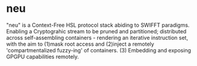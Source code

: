# neu
"neu" is a Context-Free HSL protocol stack abiding to SWIFFT paradigms. Enabling a Cryptograhic stream to be pruned and partitioned; distributed across self-assembling containers - rendering an iterative instruction set, with the aim to (1)mask root access and (2)inject a remotely 'compartmentalized fuzzy-ing' of containers. (3) Embedding and exposing GPGPU capabilities remotely.
